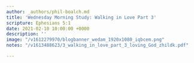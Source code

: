```yaml
---
author: _authors/phil-boalch.md
title: 'Wednesday Morning Study: Walking in Love Part 3'
scripture: Ephesians 5:1
date: 2021-02-10 10:00:00 +0000
description: ''
image: "/v1612279970/blogbanner_wedam_1920x1080_iqbcem.png"
notes: "/v1613488623/3_walking_in_love_part_3_loving_God_zhildk.pdf"

---
```

